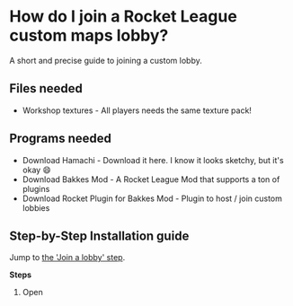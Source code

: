 # How do I join a Rocket League custom maps lobby?
A short and precise guide to joining a custom lobby.

## Files needed
* Workshop textures - All players needs the same texture pack!

## Programs needed
* Download Hamachi - Download it here. I know it looks sketchy, but it's okay :smile:
* Download Bakkes Mod - A Rocket League Mod that supports a ton of plugins
* Download Rocket Plugin for Bakkes Mod - Plugin to host / join custom lobbies

## Step-by-Step Installation guide

Jump to [the 'Join a lobby' step]().

**Steps**
1. Open
